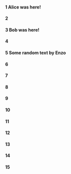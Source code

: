#### 1 Alice was here!
#### 2
#### 3 Bob was here!
#### 4
#### 5 Some random text by Enzo
#### 6
#### 7
#### 8
#### 9
#### 10
#### 11
#### 12
#### 13
#### 14
#### 15